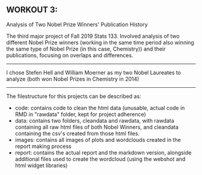 <h2>WORKOUT 3:</h2> Analysis of Two Nobel Prize Winners' Publication History

The third major project of Fall 2019 Stats 133. Involved analysis of two different Nobel Prize winners (working in the same time period 
also winning the same type of Nobel Prize (in this case, Chemistry)) and their publications, focusing on overlaps and differences.

---

I chose Stefen Hell and William Moerner as my two Nobel Laureates to analyze (both won Nobel Prizes in Chemistry in 2014)


---



The filestructure for this projects can be described as:
- code: contains code to clean the html data (unusable, actual code in RMD in "rawdata" folder, kept for project adherence)
- data: contains two folders, cleandata and rawdata, with rawdata containing all raw html files of both Nobel Winners, and cleandata 
containing the csv's created from those html files.
- images: contains all images of plots and wordclouds created in the report making process
- report: contains the actual report and the markdown version, alongside additional files used to create the wordcloud (using the webshot
and html widget libraries)
